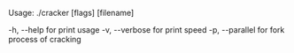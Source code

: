 Usage:
./cracker [flags] [filename]

-h, --help for print usage
-v, --verbose for print speed
-p, --parallel for fork process of cracking
